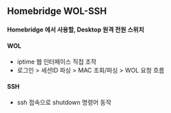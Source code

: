 ## Homebridge WOL-SSH
#### Homebridge 에서 사용할, Desktop 원격 전원 스위치
#### WOL 
* iptime 웹 인터페이스 직접 조작
* 로그인 > 세션ID 파싱 > MAC 조회/파싱 > WOL 요청 흐름
#### SSH
* ssh 접속으로 shutdown 명령어 동작
